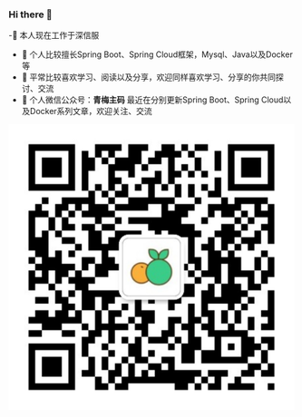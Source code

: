 ### Hi there 👋

<!--
**helemile/helemile** is a ✨ _special_ ✨ repository because its `README.md` (this file) appears on your GitHub profile.

Here are some ideas to get you started:

-🔭 I’m currently working on ...
- 🌱 I’m currently learning ...
- 👯 I’m looking to collaborate on ...
- 🤔 I’m looking for help with ...
- 💬 Ask me about ...
- 📫 How to reach me: ...
- 😄 Pronouns: ...
- ⚡ Fun fact: ...
-->
-🔭 本人现在工作于深信服
- 🌱 个人比较擅长Spring Boot、Spring Cloud框架，Mysql、Java以及Docker等
- 👯 平常比较喜欢学习、阅读以及分享，欢迎同样喜欢学习、分享的你共同探讨、交流
- 🤔 个人微信公众号：**青梅主码** 最近在分别更新Spring Boot、Spring Cloud以及Docker系列文章，欢迎关注、交流

![](img/qrcode.png)